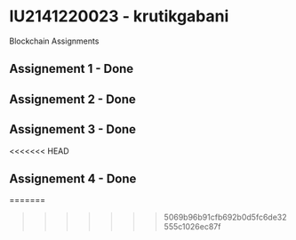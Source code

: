 # IU2141220023 - krutikgabani

Blockchain Assignments

## Assignement 1 - Done
## Assignement 2 - Done
## Assignement 3 - Done
<<<<<<< HEAD
## Assignement 4 - Done
=======
>>>>>>> 5069b96b91cfb692b0d5fc6de32555c1026ec87f

